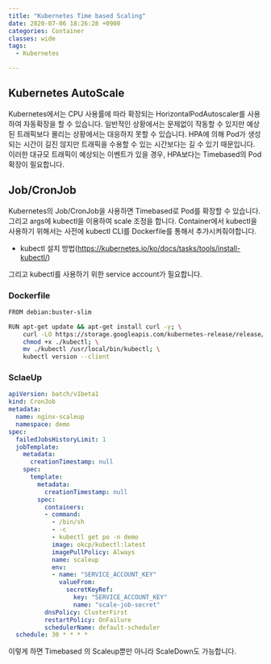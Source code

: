 ```yaml
---
title: "Kubernetes Time based Scaling"
date: 2020-07-06 18:26:28 +0900
categories: Container
classes: wide
tags:
  - Kubernetes

---
```

## Kubernetes AutoScale
Kubernetes에서는 CPU 사용률에 따라 확장되는 HorizontalPodAutoscaler를 사용하여 자동확장을 할 수 있습니다.
일반적인 상황에서는 문제없이 작동할 수 있지만 예상된 트래픽보다 몰리는 상황에서는 대응하지 못할 수 있습니다.
HPA에 의해 Pod가 생성되는 시간이 길진 않지만 트래픽을 수용할 수 있는 시간보다는 길 수 있기 때문입니다.
이러한 대규모 트래픽이 예상되는 이벤트가 있을 경우, HPA보다는 Timebased의 Pod 확장이 필요합니다.


## Job/CronJob
Kubernetes의 Job/CronJob을 사용하면 Timebased로 Pod를 확장할 수 있습니다.
그리고 args에 kubectl을 이용하여 scale 조정을 합니다.
Container에서 kubectl을 사용하기 위해서는 사전에 kubectl CLI를 Dockerfile를 통해서 추가시켜줘야합니다.

  * kubectl 설치 방법(https://kubernetes.io/ko/docs/tasks/tools/install-kubectl/)

그리고 kubectl를 사용하기 위한 service account가 필요합니다.

### Dockerfile
```bash
FROM debian:buster-slim

RUN apt-get update && apt-get install curl -y; \
    curl -LO https://storage.googleapis.com/kubernetes-release/release/v1.16.0/bin/linux/amd64/kubectl; \
    chmod +x ./kubectl; \
    mv ./kubectl /usr/local/bin/kubectl; \
    kubectl version --client

```

### SclaeUp
```yaml
apiVersion: batch/v1beta1
kind: CronJob
metadata:
  name: nginx-scaleup
  namespace: demo
spec:
  failedJobsHistoryLimit: 1
  jobTemplate:
    metadata:
      creationTimestamp: null
    spec:
      template:
        metadata:
          creationTimestamp: null
        spec:
          containers:
          - command:
            - /bin/sh
            - -c
            - kubectl get po -n demo
            image: okcp/kubectl:latest
            imagePullPolicy: Always
            name: scaleup
            env:
            - name: "SERVICE_ACCOUNT_KEY"
              valueFrom:
                secretKeyRef:
                  key: "SERVICE_ACCOUNT_KEY"
                  name: "scale-job-secret"
          dnsPolicy: ClusterFirst
          restartPolicy: OnFailure
          schedulerName: default-scheduler
  schedule: 30 * * * *

```
이렇게 하면 Timebased 의 Scaleup뿐만 아니라 ScaleDown도 가능합니다.
